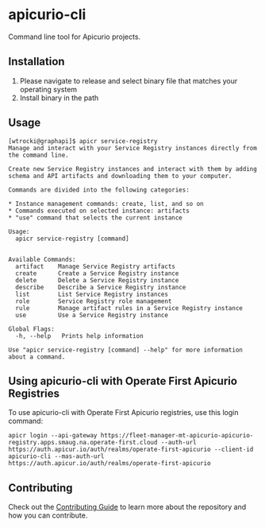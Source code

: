 # apicurio-cli
Command line tool for Apicurio projects.

## Installation

1. Please navigate to release and select binary file that matches your operating system
2. Install binary in the path

## Usage

```
[wtrocki@graphapi]$ apicr service-registry
Manage and interact with your Service Registry instances directly from the command line.

Create new Service Registry instances and interact with them by adding schema and API artifacts and downloading them to your computer.

Commands are divided into the following categories:

* Instance management commands: create, list, and so on
* Commands executed on selected instance: artifacts
* "use" command that selects the current instance

Usage:
  apicr service-registry [command]


Available Commands:
  artifact    Manage Service Registry artifacts
  create      Create a Service Registry instance
  delete      Delete a Service Registry instance
  describe    Describe a Service Registry instance
  list        List Service Registry instances
  role        Service Registry role management
  rule        Manage artifact rules in a Service Registry instance
  use         Use a Service Registry instance

Global Flags:
  -h, --help   Prints help information

Use "apicr service-registry [command] --help" for more information about a command.
```

## Using apicurio-cli with Operate First Apicurio Registries

To use apicurio-cli with Operate First Apicurio registries, use this login command:

```
apicr login --api-gateway https://fleet-manager-mt-apicurio-apicurio-registry.apps.smaug.na.operate-first.cloud --auth-url https://auth.apicur.io/auth/realms/operate-first-apicurio --client-id apicurio-cli --mas-auth-url https://auth.apicur.io/auth/realms/operate-first-apicurio
```

## Contributing

Check out the [Contributing Guide](./CONTRIBUTING.md) to learn more about the repository and how you can contribute.
